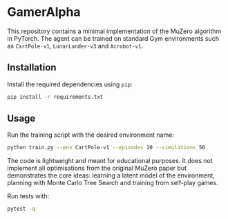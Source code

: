 # GamerAlpha

This repository contains a minimal implementation of the MuZero algorithm in PyTorch. The agent can be trained on standard Gym environments such as `CartPole-v1`, `LunarLander-v3` and `Acrobot-v1`.

## Installation

Install the required dependencies using `pip`:

```bash
pip install -r requirements.txt
```

## Usage

Run the training script with the desired environment name:

```bash
python train.py --env CartPole-v1 --episodes 10 --simulations 50
```

The code is lightweight and meant for educational purposes. It does not implement all optimisations from the original MuZero paper but demonstrates the core ideas: learning a latent model of the environment, planning with Monte Carlo Tree Search and training from self-play games.

Run tests with:

```bash
pytest -q
```
